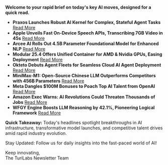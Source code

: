 <p><strong>Welcome to your rapid brief on today's key AI moves, designed for a quick read.</strong></p>
<ul>
<li><strong>Praxos Launches Robust AI Kernel for Complex, Stateful Agent Tasks</strong> <a href="https://www.praxos.ai/blog/ai-agent-kernel">Read More</a></li>
<li><strong>Apple Unveils Fast On-Device Speech APIs, Transcribing 7GB Video in 45s</strong> <a href="https://www.macstories.net/stories/hands-on-how-apples-new-speech-apis-outpace-whisper-for-lightning-fast-transcription/">Read More</a></li>
<li><strong>Arcee AI Rolls Out 4.5B Parameter Foundational Model for Enhanced NLP</strong> <a href="https://www.arcee.ai/blog/deep-dive-afm-4-5b-the-first-arcee-foundational-model">Read More</a></li>
<li><strong>Modular 25.4 Offers Unified Container for AMD &amp; Nvidia GPUs, Easing Deployment</strong> <a href="https://www.modular.com/blog/modular-25-4-one-container-amd-and-nvidia-gpus-no-lock-in">Read More</a></li>
<li><strong>Okteto Debuts Agent Fleets for Seamless Cloud AI Agent Deployment</strong> <a href="https://www.okteto.com/ai/">Read More</a></li>
<li><strong>MiniMax-M1: Open-Source Chinese LLM Outperforms Competitors with 456B Parameters</strong> <a href="https://www.theregister.com/2025/06/17/minimax_m1_model_chinese_llm/">Read More</a></li>
<li><strong>Meta Dangles $100M Bonuses to Poach Top AI Talent from OpenAI</strong> <a href="https://www.reuters.com/business/sam-altman-says-meta-offered-100-million-bonuses-openai-employees-2025-06-18/">Read More</a></li>
<li><strong>Amazon Exec Warns: AI Revolutions Could Threaten Thousands of Jobs</strong> <a href="https://www.theguardian.com/technology/2025/jun/18/amazon-boss-tells-staff-ai-means-their-jobs-are-at-risk-in-coming-years">Read More</a></li>
<li><strong>WFGY Engine Boosts LLM Reasoning by 42.1%, Pioneering Logical Framework</strong> <a href="https://github.com/onestardao/WFGY">Read More</a></li>
</ul>
<p><strong>Quick Takeaway:</strong> Today's headlines spotlight breakthroughs in AI infrastructure, transformative model launches, and competitive talent drives amid rapid industry evolution.</p>
<p>Stay Updated: Follow us for daily insights into the fast-paced world of AI! </p>
<p>Keep innovating,<br />
The TuriLabs Newsletter Team</p>